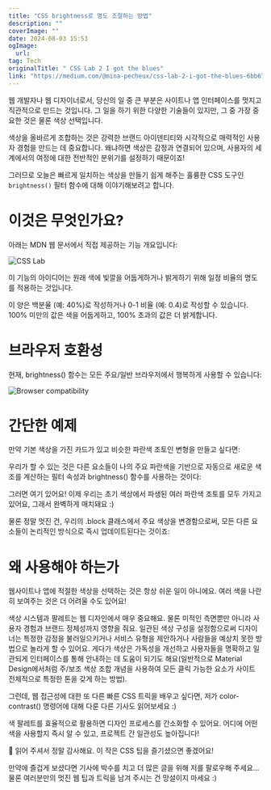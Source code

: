 ```yaml
---
title: "CSS brightness로 명도 조절하는 방법"
description: ""
coverImage: ""
date: 2024-08-03 15:53
ogImage: 
  url: 
tag: Tech
originalTitle: " CSS Lab 2 I got the blues"
link: "https://medium.com/@mina-pecheux/css-lab-2-i-got-the-blues-6bb678319ce3"
---
```




웹 개발자나 웹 디자이너로서, 당신의 일 중 큰 부분은 사이트나 앱 인터페이스를 멋지고 직관적으로 만드는 것입니다. 그 일을 하기 위한 다양한 기술들이 있지만, 그 중 가장 중요한 것은 물론 색상 선택입니다.

색상을 올바르게 조합하는 것은 강력한 브랜드 아이덴티티와 시각적으로 매력적인 사용자 경험을 만드는 데 중요합니다. 왜냐하면 색상은 감정과 연결되어 있으며, 사용자의 세계에서의 여정에 대한 전반적인 분위기를 설정하기 때문이죠!

그러므로 오늘은 빠르게 일치하는 색상을 만들기 쉽게 해주는 훌륭한 CSS 도구인 `brightness()` 필터 함수에 대해 이야기해보려고 합니다.

# 이것은 무엇인가요?

<div class="content-ad"></div>

아래는 MDN 웹 문서에서 직접 제공하는 기능 개요입니다:

![CSS Lab](/assets/img/CSSLab2Igottheblues_0.png)

이 기능의 아이디어는 원래 색에 빛깔을 어둡게하거나 밝게하기 위해 일정 비율의 명도를 적용하는 것입니다.

이 양은 백분율 (예: 40%)로 작성하거나 0-1 비율 (예: 0.4)로 작성할 수 있습니다. 100% 미만의 값은 색을 어둡게하고, 100% 초과의 값은 더 밝게합니다.

<div class="content-ad"></div>

# 브라우저 호환성

현재, brightness() 함수는 모든 주요/일반 브라우저에서 행복하게 사용할 수 있습니다:

![Browser compatibility](/assets/img/CSSLab2Igottheblues_1.png)

# 간단한 예제

<div class="content-ad"></div>

만약 기본 색상을 가진 카드가 있고 비슷한 파란색 조토인 변형을 만들고 싶다면:

우리가 할 수 있는 것은 다른 요소들이 나의 주요 파란색을 기반으로 자동으로 새로운 색조를 계산하는 필터 속성과 brightness() 함수를 사용하는 것이다:

그러면 여기 있어요! 이제 우리는 초기 색상에서 파생된 여러 파란색 조토를 모두 가지고 있어요, 그래서 완벽하게 매치돼요 :)

물론 정말 멋진 건, 우리의 .block 클래스에서 주요 색상을 변경함으로써, 모든 다른 요소들이 논리적인 방식으로 즉시 업데이트된다는 것이죠:

<div class="content-ad"></div>

# 왜 사용해야 하는가

웹사이트나 앱에 적절한 색상을 선택하는 것은 항상 쉬운 일이 아니에요. 여러 색을 나란히 보여주는 것은 더 어려울 수도 있어요!

색상 시스템과 팔레트는 웹 디자인에서 매우 중요해요. 물론 미적인 측면뿐만 아니라 사용자 경험과 브랜드 정체성까지 영향을 줘요. 일관된 색상 구성을 설정함으로써 디자이너는 특정한 감정을 불러일으키거나 서비스 유형을 제안하거나 사람들을 예상치 못한 방법으로 놀라게 할 수 있어요. 게다가 색상은 가독성을 개선하고 사용자들을 명확하고 일관되게 인터페이스를 통해 안내하는 데 도움이 되기도 해요(일반적으로 Material Design에서처럼 주/보조 색상 조합 개념을 사용하여 모든 클릭 가능한 요소가 사이트 전체적으로 특정한 톤을 갖게 하는 방법).

그런데, 웹 접근성에 대한 또 다른 빠른 CSS 트릭을 배우고 싶다면, 저가 color-contrast() 명령어에 대해 다룬 다른 기사도 읽어보세요 :)

<div class="content-ad"></div>

색 팔레트를 효율적으로 활용하면 디자인 프로세스를 간소화할 수 있어요. 어디에 어떤 색을 사용할지 즉시 알 수 있고, 프로젝트 간 일관성도 높아집니다!

🚀 읽어 주셔서 정말 감사해요. 이 작은 CSS 팁을 즐기셨으면 좋겠어요!

만약에 즐겁게 보셨다면 기사에 박수를 치고 더 많은 글을 위해 저를 팔로우해 주세요... 물론 여러분만의 멋진 웹 팁과 트릭을 남겨 주시는 건 망설이지 마세요 :)
